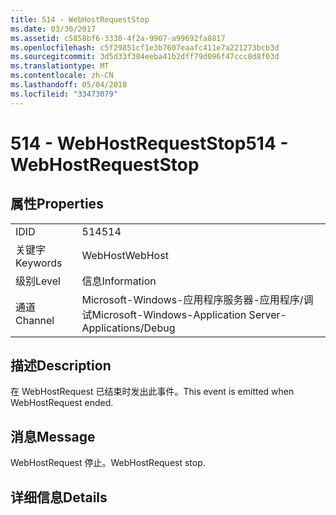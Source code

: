 ```yaml
---
title: 514 - WebHostRequestStop
ms.date: 03/30/2017
ms.assetid: c5858bf6-3330-4f2a-9907-a99692fa8817
ms.openlocfilehash: c5f29851cf1e3b7607eaafc411e7a221273bcb3d
ms.sourcegitcommit: 3d5d33f384eeba41b2dff79d096f47ccc8d8f03d
ms.translationtype: MT
ms.contentlocale: zh-CN
ms.lasthandoff: 05/04/2018
ms.locfileid: "33473079"
---
```

# <a name="514---webhostrequeststop"></a><span data-ttu-id="4199d-102">514 - WebHostRequestStop</span><span class="sxs-lookup"><span data-stu-id="4199d-102">514 - WebHostRequestStop</span></span>
## <a name="properties"></a><span data-ttu-id="4199d-103">属性</span><span class="sxs-lookup"><span data-stu-id="4199d-103">Properties</span></span>  
  
|||  
|-|-|  
|<span data-ttu-id="4199d-104">ID</span><span class="sxs-lookup"><span data-stu-id="4199d-104">ID</span></span>|<span data-ttu-id="4199d-105">514</span><span class="sxs-lookup"><span data-stu-id="4199d-105">514</span></span>|  
|<span data-ttu-id="4199d-106">关键字</span><span class="sxs-lookup"><span data-stu-id="4199d-106">Keywords</span></span>|<span data-ttu-id="4199d-107">WebHost</span><span class="sxs-lookup"><span data-stu-id="4199d-107">WebHost</span></span>|  
|<span data-ttu-id="4199d-108">级别</span><span class="sxs-lookup"><span data-stu-id="4199d-108">Level</span></span>|<span data-ttu-id="4199d-109">信息</span><span class="sxs-lookup"><span data-stu-id="4199d-109">Information</span></span>|  
|<span data-ttu-id="4199d-110">通道</span><span class="sxs-lookup"><span data-stu-id="4199d-110">Channel</span></span>|<span data-ttu-id="4199d-111">Microsoft-Windows-应用程序服务器-应用程序/调试</span><span class="sxs-lookup"><span data-stu-id="4199d-111">Microsoft-Windows-Application Server-Applications/Debug</span></span>|  
  
## <a name="description"></a><span data-ttu-id="4199d-112">描述</span><span class="sxs-lookup"><span data-stu-id="4199d-112">Description</span></span>  
 <span data-ttu-id="4199d-113">在 WebHostRequest 已结束时发出此事件。</span><span class="sxs-lookup"><span data-stu-id="4199d-113">This event is emitted when WebHostRequest ended.</span></span>  
  
## <a name="message"></a><span data-ttu-id="4199d-114">消息</span><span class="sxs-lookup"><span data-stu-id="4199d-114">Message</span></span>  
 <span data-ttu-id="4199d-115">WebHostRequest 停止。</span><span class="sxs-lookup"><span data-stu-id="4199d-115">WebHostRequest stop.</span></span>  
  
## <a name="details"></a><span data-ttu-id="4199d-116">详细信息</span><span class="sxs-lookup"><span data-stu-id="4199d-116">Details</span></span>
